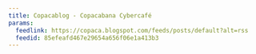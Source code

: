 ```yaml
---
title: Copacablog - Copacabana Cybercafé
params:
  feedlink: https://copaca.blogspot.com/feeds/posts/default?alt=rss
  feedid: 85efeafd467e29654a656f06e1a413b3
---
```

